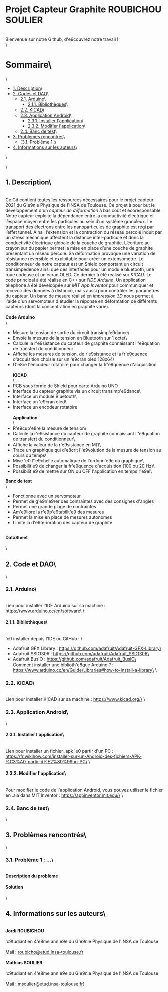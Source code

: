 # Projet Capteur Graphite ROUBICHOU SOULIER
\
Bienvenue sur notre Github, d\'e9couvrez notre travail ! \
\
# Sommaire\
<!-- TOC depthFrom:2 -->\
  - [1. Description](#1-description)\
  - [2. Codes et DAO](#2-code-et-dao)\
    - [2.1. Arduino](#21-arduino)\
      - [2.1.1. Bibliothèques](#211-bibliothèques)\
    - [2.2. KICAD](#22-kicad)\
    - [2.3. Application Android](#23-application-android)\
      - [2.3.1. Installer l'application](#231-installer-lapplication)\
      - [2.3.2. Modifier l'application](#232-modifier-lapplication)\
    - [2.4. Banc de test](#24-banc-de-test)\
  - [3. Problèmes rencontrés](#3-problèmes-rencontrés)\
    - [3.1. Problème 1 :\
  - [4. Informations sur les auteurs](#4-informations-sur-les-auteurs)\
<!-- /TOC -->\
\
## 1. Description\
\
Ce Git contient toutes les ressources nécessaires pour le projet capteur 2021 du G\'e9nie Physique de l'INSA de Toulouse. Ce projet à pour but le développement d'un _capteur de déformation_ à bas coût et écoresponsable. Notre capteur exploite la dépendance entre la conductivité électrique et l’espace moyen entre les particules au sein d’un système granuleux. Le transport des électrons entre les nanoparticules de graphite est régi par l’effet tunnel. Ainsi, l’extension et la contraction du réseau percolé induit par un stress mécanique affectent la distance inter-particule et donc la conductivité électrique globale de la couche de graphite. L’écriture au crayon sur du papier permet la mise en place d’une couche de graphite présentant un réseau percolé. Sa déformation provoque une variation de résistance réversible et exploitable pour créer un extensomètre. Le conditionneur de notre capteur est un Shield comportant un circuit transimpédence ainsi que des interfaces pour un module bluetooth, une roue codeuse et un écran OLED. Ce dernier à été réalisé sur _KICAD_. Le code principal à été réalisé en C++ sur l'_IDE Arduino_. Un application téléphone à été développée sur _MIT App Inventor_ pour communiquer et recevoir des données à distance, mais aussi pour contrôler les paramètres du capteur. Un banc de mesure réalisé en _impression 3D_ nous permet à l'aide d'un servomoteur d'étudier la réponse en déformation de différents capteurs (dont la concentration en graphite varie).\
\
**Code Arduino**\
\
- Mesure la tension de sortie du circuit transimp\'e9dance\
- Envoie la mesure de la tension en Bluetooth sur 1 octet\
- Calcule la r\'e9sistance du capteur de graphite connaissant l'\'e9quation de transfert du conditionneur
- Affiche les mesures de tension, de r\'e9sistance et la fr\'e9quence d'acquisition choisie sur un \'e9cran oled 128x64\
- G\'e8re l'encodeur rotatoire pour changer la fr\'e9quence d'acquisition\
\
**KICAD**\
\
- PCB sous forme de Shield pour carte Arduino UNO
- Interface du capteur graphite via un circuit transimp\'e9dance\
- Interface un module Bluetooth\
- Interface un \'e9cran oled\
- Interface un encodeur rotatoire\
\
**Application**\
\
- R\'e9cup\'e8re la mesure de tension\
- Calcule la r\'e9sistance du capteur de graphite connaissant l'\'e9quation de transfert du conditionneur\
- Affiche la valeur de la r\'e9sistance en MΩ\
- Trace un graphique qui d\'e8crit l'\'e9volution de la mesure de tension au cours du temps\
- Mise \'e0 l'\'e9chelle automatique de l'ordonn\'e9e du graphique\
- Possibilit\'e9 de changer la fr\'e9quence d'acquisition (100 ou 20 Hz)\
- Possibilit\'e9 de mettre sur ON ou OFF l'application en temps r\'e9el\

**Banc de test**\
\
- Fonctionne avec un servomoteur
- Permet de g\'e9n\'e9rer des contraintes avec des consignes d'angles
- Permet une grande plage de contraintes
- Am\'e9liore la r\'e9p\'e9tabilit\'e9 des mesures
- Permet la mise en place de mesures autonomes
- Limite la d\'e9terioration des capteur de graphite

\
**DataSheet**\
\
\
## 2. Code et DAO\
\
### 2.1. Arduino\
\
Lien pour installer l'IDE Arduino sur sa machine : https://www.arduino.cc/en/software\
\
#### 2.1.1. Bibliothèques\
\
\'c0 installer depuis l'IDE ou GitHub : \
- Adafruit GFX Library : https://github.com/adafruit/Adafruit-GFX-Library\
- Adafruit SSD1306 : https://github.com/adafruit/Adafruit_SSD1306\
- Adafruit BusIO : https://github.com/adafruit/Adafruit_BusIO\
\
Comment installer une biblioth\'e8que Arduino ? : https://www.arduino.cc/en/Guide/Libraries#how-to-install-a-library\
\
### 2.2. KICAD\
\
Lien pour installer KICAD sur sa machine : https://www.kicad.org/\
\
### 2.3. Application Android\
\
#### 2.3.1. Installer l'application\
\
Lien pour installer un fichier .apk \'e0 partir d'un PC : https://fr.wikihow.com/installer-sur-un-Android-des-fichiers-APK-%C3%A0-partir-d%E2%80%99un-PC\
\
#### 2.3.2. Modifier l'application\
\
Pour modifier le code de l'application Android, vous pouvez utiliser le fichier en .aia dans MIT Inventor : https://appinventor.mit.edu/\
\
### 2.4. Banc de test\
\
## 3. Problèmes rencontrés\
\
### 3.1. Problème 1 : ...\
\
**Description du problème**\
\
**Solution**\
\
\
## 4. Informations sur les auteurs\
\
**Jordi ROUBICHOU**\
\
\'c9tudiant en 4\'e8me ann\'e9e du G\'e9nie Physique de l'INSA de Toulouse\
\
Mail : roubicho@etud.insa-toulouse.fr\
\
**Mathias SOULIER**\
\
\'c9tudiant en 4\'e8me ann\'e9e du G\'e9nie Physique de l'INSA de Toulouse\
\
Mail : msoulier@etud.insa-toulouse.fr}

